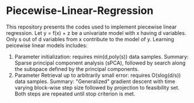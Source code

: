 # Piecewise-Linear-Regression
This repository presents the codes used to implement piecewise linear regression. 
Let y = f(x) + z be a univariate model with x having d variables. 
Only s out of d variables from x contribute to the model of y.
Learning peicewise linear models includes:
1. Parameter initialization: requires min(d,poly(s)) data samples.
   Summary: Sparse principal component analysis (sPCA), followed by search along the subspace defined by the principal components.
2. Parameter Retrieval up to arbitrarily small error: requires O(slog(d/s)) data samples.
   Summary: "Generalized" gradient descent with time varying block-wise step size followed by projection to feasibility set. Both steps are repeated until stop criterion is met.
